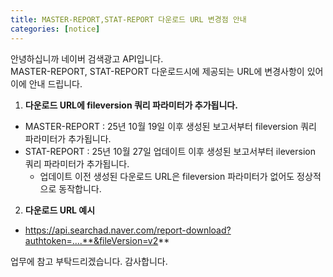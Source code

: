 ```yaml
---
title: MASTER-REPORT,STAT-REPORT 다운로드 URL 변경점 안내
categories: [notice]
---
```


안녕하십니까 네이버 검색광고 API입니다.<br>
MASTER-REPORT, STAT-REPORT 다운로드시에 제공되는 URL에 변경사항이 있어 이에 안내 드립니다.

1. **다운로드 URL에 fileversion 쿼리 파라미터가 추가됩니다.**
  - MASTER-REPORT : 25년 10월 19일 이후 생성된 보고서부터 fileversion 쿼리 파라미터가 추가됩니다.
  - STAT-REPORT : 25년 10월 27일 업데이트 이후 생성된 보고서부터 ileversion 쿼리 파라미터가 추가됩니다.
    - 업데이트 이전 생성된 다운로드 URL은 fileversion 파라미터가 없어도 정상적으로 동작합니다.
2. **다운로드 URL 예시**
  - https://api.searchad.naver.com/report-download?authtoken=....**&fileVersion=v2**

업무에 참고 부탁드리겠습니다.
감사합니다.